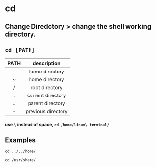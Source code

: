 # cd

**Change Diredctory** > change the shell working directory.
---

`cd [PATH]`
---

| **PATH** | description |
|:---:|:---:|
| | home directory |
| ~ | home directory |
| / | root directory |
| . | current directory |
| .. | parent directory |
| - | previous directory |

#### use ` \ ` instead of space, ` cd /home/linux\ terminal/ `

## Examples
` cd ../../home/ `

` cd /usr/share/ `